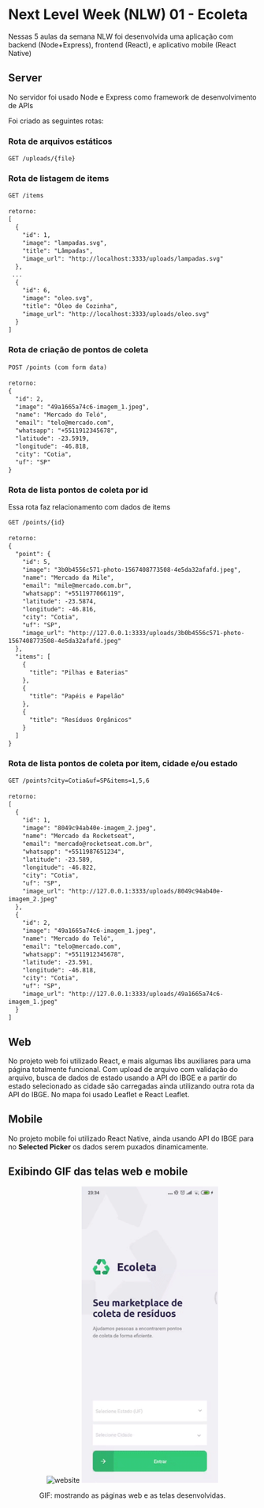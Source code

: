 # Next Level Week (NLW) 01 - Ecoleta

Nessas 5 aulas da semana NLW foi desenvolvida uma aplicação com backend (Node+Express), frontend (React), e aplicativo mobile (React Native)

## Server
No servidor foi usado Node e Express como framework de desenvolvimento de APIs

Foi criado as seguintes rotas:

### Rota de arquivos estáticos
```
GET /uploads/{file}
``` 

### Rota de listagem de items
```
GET /items

retorno:
[
  {
    "id": 1,
    "image": "lampadas.svg",
    "title": "Lâmpadas",
    "image_url": "http://localhost:3333/uploads/lampadas.svg"
  },
 ...
  {
    "id": 6,
    "image": "oleo.svg",
    "title": "Óleo de Cozinha",
    "image_url": "http://localhost:3333/uploads/oleo.svg"
  }
]
```
### Rota de criação de pontos de coleta
```
POST /points (com form data)

retorno:
{
  "id": 2,
  "image": "49a1665a74c6-imagem_1.jpeg",
  "name": "Mercado do Teló",
  "email": "telo@mercado.com",
  "whatsapp": "+5511912345678",
  "latitude": -23.5919,
  "longitude": -46.818,
  "city": "Cotia",
  "uf": "SP"
}

```
### Rota de lista pontos de coleta por id
Essa rota faz relacionamento com dados de items
```
GET /points/{id}

retorno:
{
  "point": {
    "id": 5,
    "image": "3b0b4556c571-photo-1567408773508-4e5da32afafd.jpeg",
    "name": "Mercado da Mile",
    "email": "mile@mercado.com.br",
    "whatsapp": "+5511977066119",
    "latitude": -23.5874,
    "longitude": -46.816,
    "city": "Cotia",
    "uf": "SP",
    "image_url": "http://127.0.0.1:3333/uploads/3b0b4556c571-photo-1567408773508-4e5da32afafd.jpeg"
  },
  "items": [
    {
      "title": "Pilhas e Baterias"
    },
    {
      "title": "Papéis e Papelão"
    },
    {
      "title": "Resíduos Orgânicos"
    }
  ]
}
```
### Rota de lista pontos de coleta por item, cidade e/ou estado
```
GET /points?city=Cotia&uf=SP&items=1,5,6

retorno:
[
  {
    "id": 1,
    "image": "8049c94ab40e-imagem_2.jpeg",
    "name": "Mercado da Rocketseat",
    "email": "mercado@rocketseat.com.br",
    "whatsapp": "+5511987651234",
    "latitude": -23.589,
    "longitude": -46.822,
    "city": "Cotia",
    "uf": "SP",
    "image_url": "http://127.0.0.1:3333/uploads/8049c94ab40e-imagem_2.jpeg"
  },
  {
    "id": 2,
    "image": "49a1665a74c6-imagem_1.jpeg",
    "name": "Mercado do Teló",
    "email": "telo@mercado.com",
    "whatsapp": "+5511912345678",
    "latitude": -23.591,
    "longitude": -46.818,
    "city": "Cotia",
    "uf": "SP",
    "image_url": "http://127.0.0.1:3333/uploads/49a1665a74c6-imagem_1.jpeg"
  }
]
```

## Web

No projeto web foi utilizado React, e mais algumas libs auxiliares para uma página totalmente funcional.
Com upload de arquivo com validação do arquivo, busca de dados de estado usando a API do IBGE e a partir do estado selecionado as cidade são carregadas ainda utilizando outra rota da API do IBGE.
No mapa foi usado Leaflet e React Leaflet.

## Mobile
No projeto mobile foi utilizado React Native, ainda usando API do IBGE para no **Selected Picker** os dados serem puxados dinamicamente.

## Exibindo GIF das telas web e mobile

<p align="center">
    <img src="./images/web.gif" alt="website" style="height: 600px;"/>
    <img src="./images/mobile.gif" alt="website" style="height: 600px;"/>
</p>
<p align="center">
    GIF: mostrando as páginas web e as telas desenvolvidas.
</p>